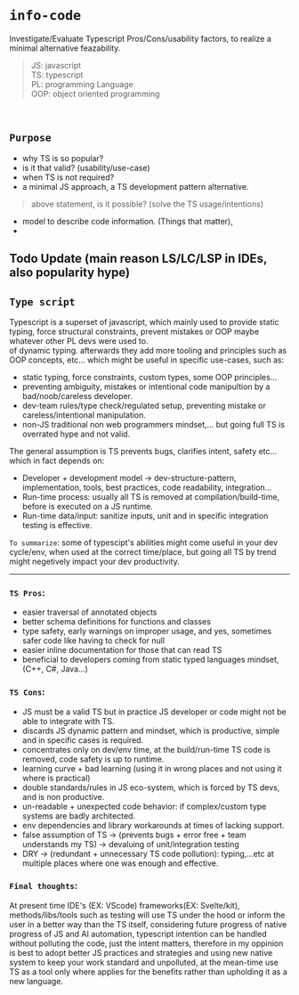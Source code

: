 # `info-code`   

Investigate/Evaluate Typescript Pros/Cons/usability factors, to realize a minimal alternative feazability.
> JS: javascript  
> TS: typescript  
> PL: programming Language  
> OOP: object oriented programming  
<br>
   
## `Purpose`  

- why TS is so popular?
- is it that valid? (usability/use-case)
- when TS is not required?
- a minimal JS approach, a TS development pattern alternative.
> above statement, is it possible? (solve the TS usage/intentions)
- model to describe code information. (Things that matter), 
-   

## Todo Update (main reason LS/LC/LSP in IDEs, also popularity hype)

## `Type script`
Typescript is a superset of javascript, which mainly used to provide static typing, force structural constraints, 
prevent mistakes or OOP maybe whatever other PL devs were used to.  
of dynamic typing. afterwards they add more tooling and principles such as OOP concepts, etc... which might be useful in specific use-cases, such as:  

- static typing, force constraints, custom types, some OOP principles...
- preventing ambiguity, mistakes or intentional code manipultion by a bad/noob/careless developer.
- dev-team rules/type check/regulated setup, preventing mistake or careless/intentional manipulation.  
- non-JS traditional non web programmers mindset,... but going full TS is overrated hype and not valid.  

The general assumption is TS prevents bugs, clarifies intent, safety etc... which in fact depends on:  
- Developer + development model -> dev-structure-pattern, implementation, tools, best practices, code readability, integration...
- Run-time process: usually all TS is removed at compilation/build-time, before is executed on a JS runtime.
- Run-time data/input:  sanitize inputs, unit and in specific integration testing is effective.  

`To summarize`: some of typescipt's abilities might come useful in your dev cycle/env, when used at the correct time/place, but going all TS by trend might negetively impact your dev productivity.  
  
 ***

### `TS Pros`:
* easier traversal of annotated objects
* better schema definitions for functions and classes
* type safety, early warnings on improper usage, and yes, sometimes safer code like having to check for null
* easier inline documentation for those that can read TS
* beneficial to developers coming from static typed languages mindset, (C++, C#, Java...)

### `TS Cons`:
* JS must be a valid TS but in practice JS developer or code might not be able to integrate with TS.
* discards JS dynamic pattern and mindset, which is productive, simple and in specific cases is required.
* concentrates only on dev/env time, at the build/run-time TS code is removed, code safety is up to runtime.
* learning curve + bad learning (using it in wrong places and not using it where is practical)
* double standards/rules in JS eco-system, which is forced by TS devs, and is non productive.
* un-readable + unexpected code behavior: if complex/custom type systems are badly architected.
* env dependencies and library workarounds at times of lacking support.
* false assumption of TS -> (prevents bugs + error free + team understands my TS) -> devaluing of unit/integration testing
* DRY -> (redundant + unnecessary TS code pollution): typing,...etc at multiple places where one was enough and effective.  

### `Final thoughts`:
At present time IDE's (EX: VScode) frameworks(EX: Svelte/kit), methods/libs/tools such as testing will use TS under the hood or inform the user in a better way than the TS itself, considering future progress of native progress of JS and AI automation, typescript intention can be handled without polluting the code, just the intent matters, therefore in my oppinion is best to adopt better JS practices and strategies and using new native system to keep your work standard and unpolluted, at the mean-time use TS as a tool only where applies for the benefits rather than upholding it as a new language.
